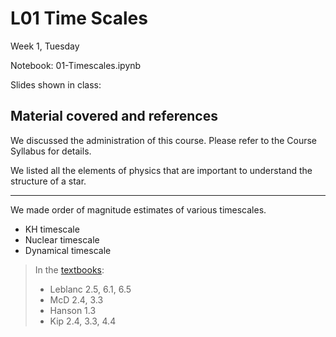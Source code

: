 # L01 Time Scales

Week 1, Tuesday

Notebook: 01-Timescales.ipynb

Slides shown in class: 

## Material covered and references

We discussed the administration of this course.
Please refer to the Course Syllabus for details.

We listed all the elements of physics that are important to understand the structure of a star.

---


We made order of magnitude estimates of various timescales.

* KH timescale
* Nuclear timescale
* Dynamical timescale

> In the [textbooks](../textbooks.md):
> 
> * Leblanc 2.5, 6.1, 6.5
> * McD 2.4, 3.3
> * Hanson 1.3
> * Kip 2.4, 3.3, 4.4 
